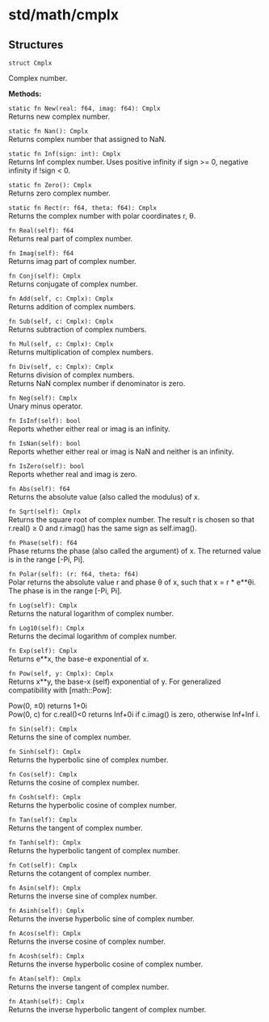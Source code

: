 # std/math/cmplx

## Structures

```jule
struct Cmplx
```
Complex number.

**Methods:**

`static fn New(real: f64, imag: f64): Cmplx`\
Returns new complex number.

`static fn Nan(): Cmplx`\
Returns complex number that assigned to NaN.

`static fn Inf(sign: int): Cmplx`\
Returns Inf complex number. Uses positive infinity if sign >= 0, negative infinity if !sign < 0.

`static fn Zero(): Cmplx`\
Returns zero complex number.

`static fn Rect(r: f64, theta: f64): Cmplx`\
Returns the complex number with polar coordinates r, θ.

`fn Real(self): f64`\
Returns real part of complex number.

`fn Imag(self): f64`\
Returns imag part of complex number.

`fn Conj(self): Cmplx`\
Returns conjugate of complex number.

`fn Add(self, c: Cmplx): Cmplx`\
Returns addition of complex numbers.

`fn Sub(self, c: Cmplx): Cmplx`\
Returns subtraction of complex numbers.

`fn Mul(self, c: Cmplx): Cmplx`\
Returns multiplication of complex numbers.

`fn Div(self, c: Cmplx): Cmplx`\
Returns division of complex numbers. \
Returns NaN complex number if denominator is zero.

`fn Neg(self): Cmplx`\
Unary minus operator.

`fn IsInf(self): bool`\
Reports whether either real or imag is an infinity.

`fn IsNan(self): bool`\
Reports whether either real or imag is NaN and neither is an infinity.

`fn IsZero(self): bool`\
Reports whether real and imag is zero.

`fn Abs(self): f64`\
Returns the absolute value (also called the modulus) of x.

`fn Sqrt(self): Cmplx`\
Returns the square root of complex number. The result r is chosen so that r.real() ≥ 0 and r.imag() has the same sign as self.imag().

`fn Phase(self): f64`\
Phase returns the phase (also called the argument) of x. The returned value is in the range [-Pi, Pi].

`fn Polar(self): (r: f64, theta: f64)`\
Polar returns the absolute value r and phase θ of x, such that x = r * e**θi. The phase is in the range [-Pi, Pi].

`fn Log(self): Cmplx`\
Returns the natural logarithm of complex number.

`fn Log10(self): Cmplx`\
Returns the decimal logarithm of complex number.

`fn Exp(self): Cmplx`\
Returns e**x, the base-e exponential of x.

`fn Pow(self, y: Cmplx): Cmplx`\
Returns x**y, the base-x (self) exponential of y.
For generalized compatibility with [math::Pow]:

Pow(0, ±0) returns 1+0i\
Pow(0, c) for c.real()<0 returns Inf+0i if c.imag() is zero, otherwise Inf+Inf i.

`fn Sin(self): Cmplx`\
Returns the sine of complex number.

`fn Sinh(self): Cmplx`\
Returns the hyperbolic sine of complex number.

`fn Cos(self): Cmplx`\
Returns the cosine of complex number.

`fn Cosh(self): Cmplx`\
Returns the hyperbolic cosine of complex number.

`fn Tan(self): Cmplx`\
Returns the tangent of complex number.

`fn Tanh(self): Cmplx`\
Returns the hyperbolic tangent of complex number.

`fn Cot(self): Cmplx`\
Returns the cotangent of complex number.

`fn Asin(self): Cmplx`\
Returns the inverse sine of complex number.

`fn Asinh(self): Cmplx`\
Returns the inverse hyperbolic sine of complex number.

`fn Acos(self): Cmplx`\
Returns the inverse cosine of complex number.

`fn Acosh(self): Cmplx`\
Returns the inverse hyperbolic cosine of complex number.

`fn Atan(self): Cmplx`\
Returns the inverse tangent of complex number.

`fn Atanh(self): Cmplx`\
Returns the inverse hyperbolic tangent of complex number.
